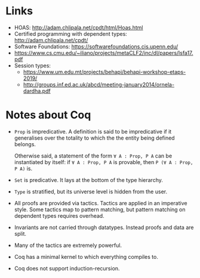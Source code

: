 # Links

- HOAS: http://adam.chlipala.net/cpdt/html/Hoas.html
- Certified programming with dependent types: http://adam.chlipala.net/cpdt/
- Software Foundations: https://softwarefoundations.cis.upenn.edu/
- https://www.cs.cmu.edu/~iliano/projects/metaCLF2/inc/dl/papers/lsfa17.pdf
- Session types:
    - https://www.um.edu.mt/projects/behapi/behapi-workshop-etaps-2019/
    - http://groups.inf.ed.ac.uk/abcd/meeting-january2014/ornela-dardha.pdf

# Notes about Coq

- `Prop` is impredicative.
    A definition is said to be impredicative if it generalises over the totality
    to which the the entity being defined belongs.

    Otherwise said, a statement of the form `∀ A : Prop, P A` can be
    instantiated by itself: if `∀ A : Prop, P A` is provable, then `P (∀ A :
    Prop, P A)` is.

- `Set` is predicative.
    It lays at the bottom of the type hierarchy.

- `Type` is stratified, but its universe level is hidden from the user.

- All proofs are provided via tactics. Tactics are applied in an imperative
  style. Some tactics map to pattern matching, but pattern matching on dependent
  types requires overhead.

- Invariants are not carried through datatypes. Instead proofs and data are
  split.

- Many of the tactics are extremely powerful.

- Coq has a minimal kernel to which everything compiles to.

- Coq does not support induction-recursion.

